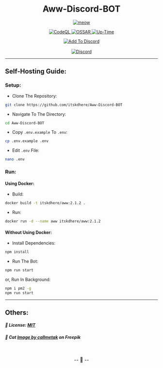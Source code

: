 <h1 align="center">
Aww-Discord-BOT
</h1>

<p align="center">
<a href="https://awwbot.pages.dev" title="Visit WebSite">
<img src="https://awwbot.pages.dev/svg/cute_cat.svg" alt="meow">
</a>
</p>

<p align="center">
<a href="https://github.com/itskdhere/Aww-Discord-BOT/actions/workflows/codeql.yml" title="CodeQL">
<img src="https://github.com/itskdhere/Aww-Discord-BOT/actions/workflows/codeql.yml/badge.svg" alt="CodeQL" >
</a>
<a href="https://github.com/itskdhere/Aww-Discord-BOT/actions/workflows/ossar.yml" title="OSSAR">
<img src="https://github.com/itskdhere/Aww-Discord-BOT/actions/workflows/ossar.yml/badge.svg" alt="OSSAR" >
</a>
</a>
<a href="" title="">
<img src="https://img.shields.io/uptimerobot/ratio/7/m793605180-c9948f4473c7bb729cb6f66d?label=Bot%20Uptime" alt="Up-Time" >
</a>
</p>

<p align="center">
<a href="https://awwbot.pages.dev/invite" title="Add Bot To Your Discord Server">
<img alt="Add To Discord" src="https://img.shields.io/badge/Add%20BOT%20To%20Your%20Discord%20Server-EB459E?style=for-the-badge&logoColor=white&logo=discord">
</a>
<br><br>
<a href="https://awwbot.pages.dev/support" title="Join Support Server">
<img alt="Discord" src="https://img.shields.io/discord/917792741054894131?color=%235865F2&label=Chat&logo=discord&logoColor=%23FFFFFF&style=for-the-badge">
</a>
</p>

---

## Self-Hosting Guide:

### Setup:

- Clone The Repository:
```bash
git clone https://github.com/itskdhere/Aww-Discord-BOT
```

- Navigate To The Directory:
```bash
cd Aww-Discord-BOT
```

- Copy `.env.example` To `.env`:
```bash
cp .env.example .env
```

- Edit `.env` File:
```bash
nano .env
```

### Run:

#### Using Docker:

- Build:
```bash
docker build -t itskdhere/aww:2.1.2 .
```

- Run:
```bash
docker run -d --name aww itskdhere/aww:2.1.2
```

#### Without Using Docker:
- Install Dependencies:
```bash
npm install
```
- Run The Bot:
```bash
npm run start
```
or, Run In Background:
```bash
npm i pm2 -g
npm run start
```

---
## Others:
##### 📝 License: [MIT](https://github.com/itskdhere/Aww-Discord-BOT/blob/main/LICENSE)

##### 🎨 Cat <a href="https://www.freepik.com/free-vector/set-vector-cute-cartoonish-cats-isolated-white-background_26373379.htm#query=cat%20svg&position=6&from_view=search&track=sph">Image by callmetak</a> on Freepik

<br>
<font size='3px'>
<p align='center'>
-- 🙂 --
</p>
</font>
